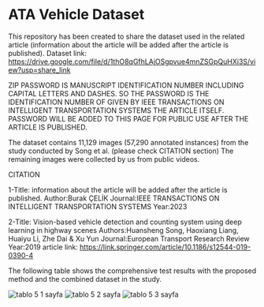 # ATA Vehicle Dataset
This repository has been created to share the dataset used in the related article (information about the article will be added after the article is published).
Dataset link: https://drive.google.com/file/d/1thO8qGfhLAjOSgpvue4mnZSGpQuHXi3S/view?usp=share_link

ZIP PASSWORD IS MANUSCRIPT IDENTIFICATION NUMBER INCLUDING CAPITAL LETTERS AND DASHES. SO THE PASSWORD IS THE IDENTIFICATION NUMBER OF GIVEN BY IEEE TRANSACTIONS ON INTELLIGENT TRANSPORTATION SYSTEMS THE ARTICLE ITSELF. PASSWORD WILL BE ADDED TO THIS PAGE FOR PUBLIC USE AFTER THE ARTICLE IS PUBLISHED.

The dataset contains 11,129 images (57,290 annotated instances) from the study conducted by Song et al.  (please check CITATION section) The remaining images were collected by us from public videos.



CITATION

1-Title: information about the article will be added after the article is published.
Author:Burak ÇELİK
Journal:IEEE TRANSACTIONS ON INTELLIGENT TRANSPORTATION SYSTEMS
Year:2023

2-Title: Vision-based vehicle detection and counting system using deep learning in highway scenes
Authors:Huansheng Song, Haoxiang Liang, Huaiyu Li, Zhe Dai & Xu Yun 
Journal:European Transport Research Review
Year:2019
article link: https://link.springer.com/article/10.1186/s12544-019-0390-4


The following table shows the comprehensive test results with the proposed method and the combined dataset in the study.


![tablo 5 1 sayfa](https://github.com/burak-celik/atavehicledataset/assets/64593376/b09a2c21-e931-457c-a010-bd1ab4fca4c9)
![tablo 5 2 sayfa](https://github.com/burak-celik/atavehicledataset/assets/64593376/33ce1e63-7f69-471f-a4f4-731d81684ed9)
![tablo 5 3 sayfa](https://github.com/burak-celik/atavehicledataset/assets/64593376/9a2ac7bc-1c88-433b-ae5b-669ff333f398)
